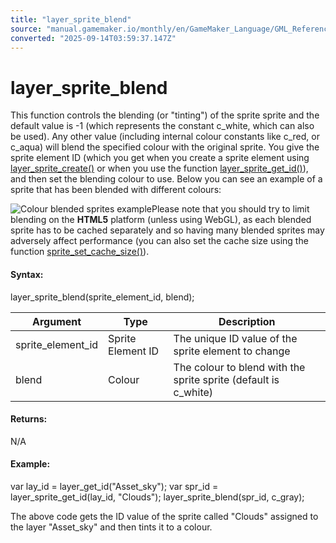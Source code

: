 ```yaml
---
title: "layer_sprite_blend"
source: "manual.gamemaker.io/monthly/en/GameMaker_Language/GML_Reference/Asset_Management/Rooms/Sprite_Layers/layer_sprite_blend.htm"
converted: "2025-09-14T03:59:37.147Z"
---
```


# layer\_sprite\_blend

This function controls the blending (or "tinting") of the sprite sprite and the default value is -1 (which represents the constant c\_white, which can also be used). Any other value (including internal colour constants like c\_red, or c\_aqua) will blend the specified colour with the original sprite. You give the sprite element ID (which you get when you create a sprite element using [layer\_sprite\_create()](layer_sprite_create.md) or when you use the function [layer\_sprite\_get\_id()](layer_sprite_get_id.md)), and then set the blending colour to use. Below you can see an example of a sprite that has been blended with different colours:

![Colour blended sprites example](../../../../../assets/Images/Scripting_Reference/GML/Reference/Rooms/blend_image.png)Please note that you should try to limit blending on the **HTML5** platform (unless using WebGL), as each blended sprite has to be cached separately and so having many blended sprites may adversely affect performance (you can also set the cache size using the function [sprite\_set\_cache\_size()](../../Sprites/Sprite_Manipulation/sprite_set_cache_size.md)).

#### Syntax:

layer\_sprite\_blend(sprite\_element\_id, blend);

| Argument | Type | Description |
| --- | --- | --- |
| sprite_element_id | Sprite Element ID | The unique ID value of the sprite element to change |
| blend | Colour | The colour to blend with the sprite sprite (default is c_white) |

#### Returns:

N/A

#### Example:

var lay\_id = layer\_get\_id("Asset\_sky");
var spr\_id = layer\_sprite\_get\_id(lay\_id, "Clouds");
layer\_sprite\_blend(spr\_id, c\_gray);

The above code gets the ID value of the sprite called "Clouds" assigned to the layer "Asset\_sky" and then tints it to a colour.